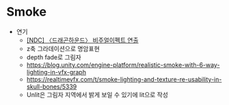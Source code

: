 # Smoke

- 연기
  - [[NDC] 〈드래곤하운드〉 비주얼이펙트 연출](https://youtu.be/RjaPVcciSuU?si=bFCtMAtJXwgPcE5_&t=733)
  - z축 그라데이션으로 명암표현
  - depth fade로 그림자
  - https://blog.unity.com/engine-platform/realistic-smoke-with-6-way-lighting-in-vfx-graph
  - https://realtimevfx.com/t/smoke-lighting-and-texture-re-usability-in-skull-bones/5339
  - Unlit은 그림자 지역에서 밝게 보일 수 있기에 lit으로 작성